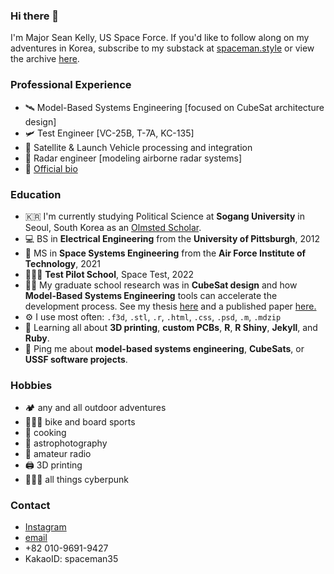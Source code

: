 ### Hi there 👋
I'm Major Sean Kelly, US Space Force.
If you'd like to follow along on my adventures in Korea, subscribe to my substack at <a href="http://www.spaceman.style">spaceman.style</a> or view the archive [here](https://spaceman35.github.io/SpacemanStyle/).

### Professional Experience
- 🛰️ Model-Based Systems Engineering [focused on CubeSat architecture design]
- 🛩️ Test Engineer [VC-25B, T-7A, KC-135]
- 🚀 Satellite & Launch Vehicle processing and integration
- 📡 Radar engineer [modeling airborne radar systems]
- 📜 <a href="docs/official_bio.pdf">Official bio</a>
  
### Education
- 🇰🇷 I'm currently studying Political Science at **Sogang University** in Seoul, South Korea as an [Olmsted Scholar](https://olmstedfoundation.org).
- 💻 BS in **Electrical Engineering** from the **University of Pittsburgh**, 2012
- 🚀 MS in **Space Systems Engineering** from the **Air Force Institute of Technology**, 2021
- 🧑🏼‍🚀 **Test Pilot School**, Space Test, 2022
- 👨‍🔬 My graduate school research was in **CubeSat design** and how **Model-Based Systems Engineering** tools can accelerate the development process. See my thesis <a href="docs/CubeSat thesis.pdf">here</a> and a published paper <a href="docs/CubeSat paper.pdf">here.</a>
- ⚙️ I use most often: `.f3d`, `.stl`, `.r`, `.html`, `.css`, `.psd`, `.m`, `.mdzip`
- 🌱 Learning all about **3D printing**, **custom PCBs**, **R**, **R Shiny**, **Jekyll**, and **Ruby**.
- 💬 Ping me about **model-based systems engineering**, **CubeSats**, or **USSF software projects**.

### Hobbies
- 🏕 any and all outdoor adventures
- 🚵🏼‍♂️ bike and board sports
- 🍜 cooking
- 🔭 astrophotography
- 📡 amateur radio
- 🖨 3D printing
- 👨🏼‍🎤 all things cyberpunk

### Contact
- <a href="https://www.instagram.com/srkellyscope/">Instagram</a>
- <a href="mailto:seanrkelly35@gmail.com">email</a>
- +82 010-9691-9427
- KakaoID: spaceman35
